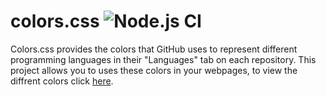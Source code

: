 # colors.css ![Node.js CI](https://github.com/roryclaasen/colors.css/workflows/Node.js%20CI/badge.svg)

Colors.css provides the colors that GitHub uses to represent different programming languages in their "Languages" tab on each repository.
This project allows you to uses these colors in your webpages, to view the diffrent colors click [here](#colors).
